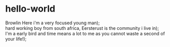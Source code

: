 # hello-world

Browlin Here i'm a very focused young man);  
hard working boy from south africa, Eersterust is the community i live in);
I'm a early bird and time means a lot to me as you cannot waste a second of your life!);
